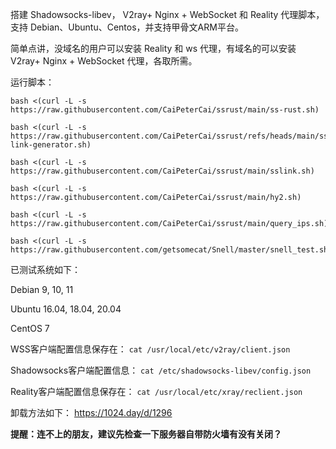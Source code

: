 
搭建 Shadowsocks-libev， V2ray+ Nginx + WebSocket 和 Reality 代理脚本，支持 Debian、Ubuntu、Centos，并支持甲骨文ARM平台。

简单点讲，没域名的用户可以安装 Reality 和 ws 代理，有域名的可以安装 V2ray+ Nginx + WebSocket 代理，各取所需。

运行脚本：

```
bash <(curl -L -s https://raw.githubusercontent.com/CaiPeterCai/ssrust/main/ss-rust.sh)
```
```
bash <(curl -L -s https://raw.githubusercontent.com/CaiPeterCai/ssrust/refs/heads/main/ss-link-generator.sh)
```
```
bash <(curl -L -s https://raw.githubusercontent.com/CaiPeterCai/ssrust/main/sslink.sh)
```

```
bash <(curl -L -s https://raw.githubusercontent.com/CaiPeterCai/ssrust/main/hy2.sh)
```
```
bash <(curl -L -s https://raw.githubusercontent.com/CaiPeterCai/ssrust/main/query_ips.sh)
```
```
bash <(curl -L -s https://raw.githubusercontent.com/getsomecat/Snell/master/snell_test.sh)
```
已测试系统如下：

Debian 9, 10, 11

Ubuntu 16.04, 18.04, 20.04

CentOS 7

WSS客户端配置信息保存在：
`cat /usr/local/etc/v2ray/client.json`

Shadowsocks客户端配置信息：
`cat /etc/shadowsocks-libev/config.json`

Reality客户端配置信息保存在：
`cat /usr/local/etc/xray/reclient.json`

卸载方法如下：
https://1024.day/d/1296

**提醒：连不上的朋友，建议先检查一下服务器自带防火墙有没有关闭？**
